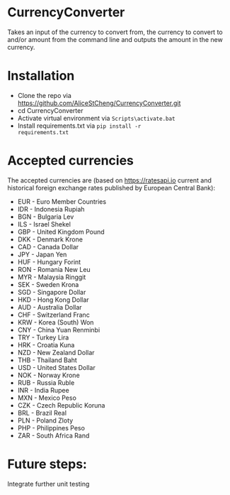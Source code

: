 # CurrencyConverter

Takes an input of the currency to convert from, the currency to convert to and/or amount from the command line and outputs the amount in the new currency.

# Installation

* Clone the repo via https://github.com/AliceStCheng/CurrencyConverter.git
* cd CurrencyConverter
* Activate virtual environment via <code>Scripts\activate.bat</code>
* Install requirements.txt via <code>pip install -r requirements.txt</code>

# Accepted currencies
The accepted currencies are (based on https://ratesapi.io current and historical foreign exchange rates published by European Central Bank):

* EUR - Euro Member Countries
* IDR - Indonesia Rupiah
* BGN - Bulgaria Lev
* ILS - Israel Shekel 
* GBP - United Kingdom Pound 
* DKK - Denmark Krone 
* CAD - Canada Dollar 
* JPY - Japan Yen 
* HUF - Hungary Forint 
* RON - Romania New Leu 
* MYR - Malaysia Ringgit 
* SEK - Sweden Krona 
* SGD - Singapore Dollar 
* HKD - Hong Kong Dollar 
* AUD - Australia Dollar 
* CHF - Switzerland Franc 
* KRW - Korea (South) Won 
* CNY - China Yuan Renminbi 
* TRY - Turkey Lira 
* HRK - Croatia Kuna 
* NZD - New Zealand Dollar 
* THB - Thailand Baht 
* USD - United States Dollar 
* NOK - Norway Krone 
* RUB - Russia Ruble 
* INR - India Rupee 
* MXN - Mexico Peso 
* CZK - Czech Republic Koruna 
* BRL - Brazil Real 
* PLN - Poland Zloty 
* PHP - Philippines Peso 
* ZAR - South Africa Rand

# Future steps:
Integrate further unit testing 
